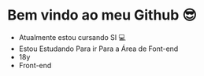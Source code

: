 <h1>
  Bem vindo ao meu Github 😎
</h1>

- Atualmente estou cursando SI 💻
- Estou Estudando Para ir Para a Área de Font-end
- 18y
- Front-end

